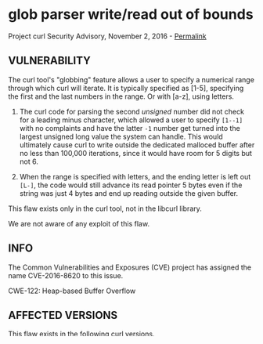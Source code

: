 glob parser write/read out of bounds
====================================

Project curl Security Advisory, November 2, 2016 -
[Permalink](https://curl.haxx.se/docs/CVE-2016-8620.html)

VULNERABILITY
-------------

The curl tool's "globbing" feature allows a user to specify a numerical range
through which curl will iterate. It is typically specified as [1-5],
specifying the first and the last numbers in the range. Or with [a-z], using
letters.

1. The curl code for parsing the second *unsigned* number did not check for a
leading minus character, which allowed a user to specify `[1--1]` with no
complaints and have the latter `-1` number get turned into the largest
unsigned long value the system can handle. This would ultimately cause curl to
write outside the dedicated malloced buffer after no less than 100,000
iterations, since it would have room for 5 digits but not 6.

2. When the range is specified with letters, and the ending letter is left out
`[L-]`, the code would still advance its read pointer 5 bytes even if the
string was just 4 bytes and end up reading outside the given buffer.

This flaw exists only in the curl tool, not in the libcurl library.

We are not aware of any exploit of this flaw.

INFO
----

The Common Vulnerabilities and Exposures (CVE) project has assigned the name
CVE-2016-8620 to this issue.

CWE-122: Heap-based Buffer Overflow

AFFECTED VERSIONS
-----------------

This flaw exists in the following curl versions.

- Affected versions: curl 7.34.0 to and including 7.50.3
- Not affected versions: curl < 7.34.0 and curl >= 7.51.0

libcurl is used by many applications, but not always advertised as such!

THE SOLUTION
------------

In version 7.51.0, the function reading data will consider reading a zero size
to be an error and bail out.

A [patch for CVE-2016-8620](https://curl.haxx.se/CVE-2016-8620.patch) is
available.

RECOMMENDATIONS
---------------

We suggest you take one of the following actions immediately, in order of
preference:

 A - Upgrade curl and libcurl to version 7.51.0

 B - Apply the patch to your version and rebuild

 C - Switch off globbing or make sure you have all ranges in use verified!

TIME LINE
---------

It was first reported to the curl project on October 2 by Luật Nguyễn.

We contacted distros@openwall on October 19.

curl 7.51.0 was released on November 2 2016, coordinated with the publication
of this advisory.

CREDITS
-------

Thanks to Luật Nguyễn.
